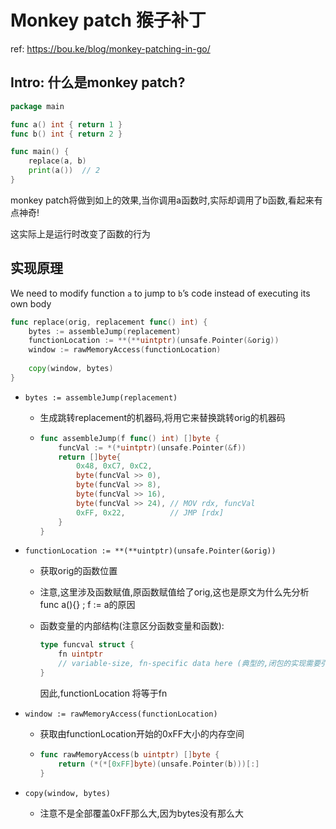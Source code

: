 # Monkey patch 猴子补丁

ref: https://bou.ke/blog/monkey-patching-in-go/

## Intro: 什么是monkey patch?

```go
package main

func a() int { return 1 }
func b() int { return 2 }

func main() {
	replace(a, b)
	print(a())  // 2
}
```

monkey patch将做到如上的效果,当你调用a函数时,实际却调用了b函数,看起来有点神奇!

这实际上是运行时改变了函数的行为

## 实现原理

We need to modify function `a` to jump to `b`’s code instead of executing its own body

```go
func replace(orig, replacement func() int) {
	bytes := assembleJump(replacement)  
	functionLocation := **(**uintptr)(unsafe.Pointer(&orig))
	window := rawMemoryAccess(functionLocation)
	
	copy(window, bytes)
}
```

- `bytes := assembleJump(replacement) `

  - 生成跳转replacement的机器码,将用它来替换跳转orig的机器码

  - ```go
    func assembleJump(f func() int) []byte {
    	funcVal := *(*uintptr)(unsafe.Pointer(&f))
    	return []byte{
    		0x48, 0xC7, 0xC2,
    		byte(funcVal >> 0),
    		byte(funcVal >> 8),
    		byte(funcVal >> 16),
    		byte(funcVal >> 24), // MOV rdx, funcVal
    		0xFF, 0x22,          // JMP [rdx]
    	}
    }
    ```

    

- `functionLocation := **(**uintptr)(unsafe.Pointer(&orig))`

  - 获取orig的函数位置

  - 注意,这里涉及函数赋值,原函数赋值给了orig,这也是原文为什么先分析func a(){} ; f := a的原因

  - 函数变量的内部结构(注意区分函数变量和函数):

    ```go
    type funcval struct {
        fn uintptr
        // variable-size, fn-specific data here (典型的,闭包的实现需要引用外部变量,放在这)
    }
    ```

    因此,functionLocation 将等于fn 

- `window := rawMemoryAccess(functionLocation)`

  - 获取由functionLocation开始的0xFF大小的内存空间

  - ```go
    func rawMemoryAccess(b uintptr) []byte {
    	return (*(*[0xFF]byte)(unsafe.Pointer(b)))[:]
    }
    ```

- `copy(window, bytes)`

  - 注意不是全部覆盖0xFF那么大,因为bytes没有那么大

